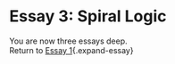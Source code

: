 # Essay 3: Spiral Logic

You are now three essays deep.  
Return to [Essay 1](essay1.md){.expand-essay}
